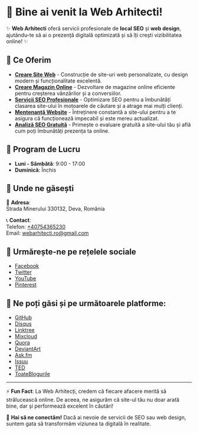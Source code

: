 # 👋 Bine ai venit la Web Arhitecti!

✨ **Web Arhitecti** oferă servicii profesionale de **local SEO** și **web design**, ajutându-te să ai o prezență digitală optimizată și să îți crești vizibilitatea online! ✨

## 👀 Ce Oferim

- **[Creare Site Web](https://webarhitecti.ro/creare-site-web/)** - Construcție de site-uri web personalizate, cu design modern și funcționalitate excelentă.
- **[Creare Magazin Online](https://webarhitecti.ro/creare-magazin-online/)** - Dezvoltare de magazine online eficiente pentru creșterea vânzărilor și a conversiilor.
- **[Servicii SEO Profesionale](https://webarhitecti.ro/servicii-seo-profesionale/)** - Optimizare SEO pentru a îmbunătăți clasarea site-ului în motoarele de căutare și a atrage mai mulți clienți.
- **[Mentenanță Website](https://webarhitecti.ro/mentenanta-website/)** - Întreținere constantă a site-ului pentru a te asigura că funcționează impecabil și este mereu actualizat.
- **[Analiză SEO Gratuită](https://webarhitecti.ro/analiza-seo-gratuita/)** - Primește o evaluare gratuită a site-ului tău și află cum poți îmbunătăți prezența ta online.

## 📅 Program de Lucru

- **Luni - Sâmbătă**: 9:00 - 17:00  
- **Duminică**: Închis

## 📍 Unde ne găsești

📍 **Adresa**:  
Strada Minerului 330132, Deva, România

📞 **Contact**:  
Telefon: [+40754365230](tel:+40754365230)  
Email: [webarhitecti.ro@gmail.com](mailto:webarhitecti.ro@gmail.com)

## 💞️ Urmărește-ne pe rețelele sociale

- [Facebook](https://www.facebook.com/webarhitecti/)
- [Twitter](https://x.com/webarhitecti)
- [YouTube](https://www.youtube.com/@WebArhitecti)
- [Pinterest](https://ro.pinterest.com/webarhitecti/)

## 💞️ Ne poți găsi și pe următoarele platforme:

- [GitHub](https://github.com/webarhitecti)
- [Disqus](https://disqus.com/by/webarhitecti/)
- [Linktree](https://linktr.ee/webarhitecti)
- [Mixcloud](https://www.mixcloud.com/webarhitecti/)
- [Quora](https://www.quora.com/profile/Web-Arhitecti)
- [DeviantArt](https://www.deviantart.com/webarhitecti)
- [Ask.fm](https://ask.fm/zyierkionte)
- [Issuu](https://issuu.com/webarhitecti)
- [TED](https://www.ted.com/profiles/45353263)
- [ToateBlogurile](https://toateblogurile.ro/@webarhitecti)

---

⚡ **Fun Fact**: La Web Arhitecți, credem că fiecare afacere merită să strălucească online. De aceea, ne asigurăm că site-ul tău nu doar arată bine, dar și performează excelent în căutări!

👋 **Hai să ne conectăm!** Dacă ai nevoie de servicii de SEO sau web design, suntem gata să transformăm viziunea ta digitală în realitate.
